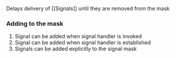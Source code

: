 Delays delivery of [[Signals]] until they are removed from the mask

### Adding to the mask
1) Signal can be added when signal handler is invoked
2) Signal can be added when signal handler is established
3) Signals can be added explicitly to the signal mask